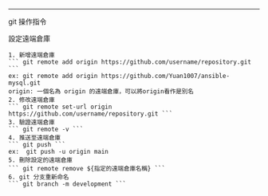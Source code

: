 ----------
git 操作指令

設定遠端倉庫

    1. 新增遠端倉庫
    ``` git remote add origin https://github.com/username/repository.git ```
    ex: git remote add origin https://github.com/Yuan1007/ansible-mysql.git
    origin: 一個名為 origin 的遠端倉庫，可以將origin看作是別名
    2. 修改遠端倉庫
    ``` git remote set-url origin https://github.com/username/repository.git ```
    3. 驗證遠端倉庫
    ``` git remote -v ```
    4. 推送至遠端倉庫
    ``` git push ```
    ex:  git push -u origin main
    5. 刪除設定的遠端倉庫
    ``` git remote remove ${指定的遠端倉庫名稱} ```
    6. git 分支重新命名
    ``` git branch -m development ```